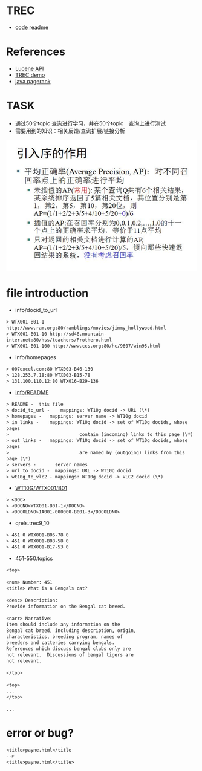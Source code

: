# TREC
- [code readme](src/readme.md)

# References
- [Lucene API](http://lucene.apache.org/core/5_4_0/index.html)
- [TREC demo](https://github.com/isoboroff/trec-demo)
- [java pagerank](http://blog.csdn.net/chen_jp/article/details/7905235)

# TASK
- 通过50个topic 查询进行学习，并在50个topic　查询上进行测试
- 需要用到的知识：相关反馈/查询扩展/链接分析

![MAP](./MAP.JPG "MAP")

# file introduction
- info/docid_to_url

```
> WTX001-B01-1 http://www.ram.org:80/ramblings/movies/jimmy_hollywood.html
> WTX001-B01-10 http://sd48.mountain-inter.net:80/hss/teachers/Prothero.html
> WTX001-B01-100 http://www.ccs.org:80/hc/9607/win95.html
```

- info/homepages

```
> 007excel.com:80 WTX003-B46-130
> 128.253.7.18:80 WTX003-B15-78
> 131.100.110.12:80 WTX016-B29-136
```

- [info/README](info/README)

```
> README -	this file
> docid_to_url -	mappings: WT10g docid -> URL (\*)
> homepages -	mappings: server name -> WT10g docid
> in_links -	mappings: WT10g docid -> set of WT10g docids, whose pages 
>                          contain (incoming) links to this page (\*)
> out_links -	mappings: WT10g docid -> set of WT10g docids, whose pages 
>                          are named by (outgoing) links from this page (\*)
> servers -       server names
> url_to_docid -  mappings: URL -> WT10g docid 
> wt10g_to_vlc2 - mappings: WT10g docid -> VLC2 docid (\*)
```

- [WT10G/WTX001/B01](WT10G/WTX001/B01)

```
> <DOC>
> <DOCNO>WTX001-B01-1</DOCNO>
> <DOCOLDNO>IA001-000000-B001-3</DOCOLDNO>
```

- qrels.trec9_10

```
> 451 0 WTX001-B06-78 0
> 451 0 WTX001-B08-58 0
> 451 0 WTX001-B17-53 0
```

- 451-550.topics

```
<top>

<num> Number: 451 
<title> What is a Bengals cat? 

<desc> Description: 
Provide information on the Bengal cat breed.

<narr> Narrative: 
Item should include any information on the 
Bengal cat breed, including description, origin, 
characteristics, breeding program, names of 
breeders and catteries carrying bengals.
References which discuss bengal clubs only are
not relevant.  Discussions of bengal tigers are 
not relevant.

</top>

<top>
...
</top>

...
```

# error or bug?

```
<title>payne.html</title
-->
<title>payne.html</title>
```